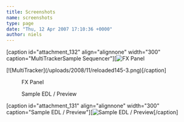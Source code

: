 ```yaml
---
title: Screenshots
name: screenshots
type: page
date: "Thu, 12 Apr 2007 17:10:36 +0000"
author: niels
---
```

<div class="mceTemp">  

[caption id="attachment_132" align="alignnone" width="300" caption="MultiTrackerSample Sequencer"][![FX Panel](/uploads/2008/11/reloaded145-2.png)  
<div class="mceTemp"><dl id="attachment_133" class="wp-caption alignnone c1"><dt class="wp-caption-dt">[![MultiTracker](/uploads/2008/11/reloaded145-3.png)[/caption]  

</dt></dl></div>  
<dl id="attachment_132" class="wp-caption alignnone c1"><dd class="wp-caption-dd">FX Panel</dd></dl></div>  
<dl id="attachment_131" class="wp-caption alignnone c2"><dd class="wp-caption-dd">Sample EDL / Preview</dd></dl>  

[caption id="attachment_131" align="alignnone" width="300" caption="Sample EDL / Preview"][![Sample EDL / Preview](/uploads/2008/11/reloaded145-1.png)[/caption]